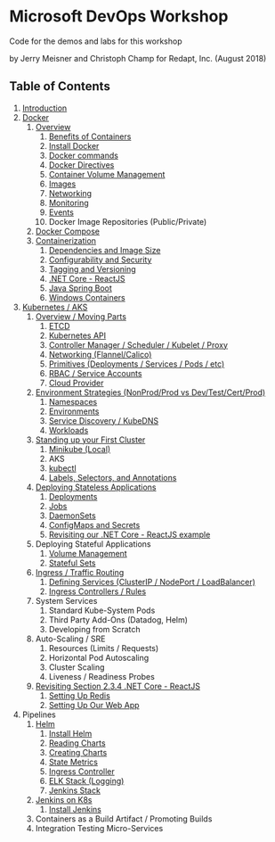 # Microsoft DevOps Workshop
Code for the demos and labs for this workshop

by Jerry Meisner and Christoph Champ for Redapt, Inc. (August 2018)

## Table of Contents

1. [Introduction](01_introduction)
2. [Docker](02_docker)
   1. [Overview](02_docker/01_overview)
      1. [Benefits of Containers](02_docker/01_overview/01_benefits_of_containers.md)
      2. [Install Docker](02_docker/01_overview/02_install_docker.md)
      3. [Docker commands](02_docker/01_overview/03_docker_commands.md)
      4. [Docker Directives](02_docker/01_overview/04_docker_directives.md)
      5. [Container Volume Management](02_docker/01_overview/05_container_volume_management.md)
      6. [Images](02_docker/01_overview/06_images.md)
      7. [Networking](02_docker/01_overview/07_networking.md)
      8. [Monitoring](02_docker/01_overview/08_monitoring.md)
      9. [Events](02_docker/01_overview/09_events.md)
      10. Docker Image Repositories (Public/Private)
   2. [Docker Compose](02_docker/02_docker_compose)
   3. [Containerization](02_docker/03_containerization)
       1. [Dependencies and Image Size](02_docker/03_containerization/01_dependencies_and_image_size.md)
       2. [Configurability and Security](02_docker/03_containerization/02_configurability_and_security.md)
       3. [Tagging and Versioning](02_docker/03_containerization/03_tagging_versioning.md)
       4. [.NET Core - ReactJS](02_docker/03_containerization/04_netcore_react.md)
       5. [Java Spring Boot](02_docker/03_containerization/05_java_spring.md)
       6. [Windows Containers](02_docker/03_containerization/06_windows.md)
3. [Kubernetes / AKS](03_kubernetes_aks)
   1. [Overview / Moving Parts](03_kubernetes_aks/01_overview)
      1. [ETCD](03_kubernetes_aks/01_overview/01_etcd.md)
      2. [Kubernetes API](03_kubernetes_aks/01_overview/02_kubernetes_api.md)
      3. [Controller Manager / Scheduler / Kubelet / Proxy](03_kubernetes_aks/01_overview/03_controller_manager-scheduler-kubelet-proxy.md)
      4. [Networking (Flannel/Calico)](03_kubernetes_aks/01_overview/04_networking.md)
      5. [Primitives (Deployments / Services / Pods / etc)](03_kubernetes_aks/01_overview/05_k8s_primitives.md)
      6. [RBAC / Service Accounts](03_kubernetes_aks/01_overview/06_rbac.md)
      7. [Cloud Provider](03_kubernetes_aks/01_overview/07_cloud_provider.md)
   2. [Environment Strategies (NonProd/Prod vs Dev/Test/Cert/Prod)](03_kubernetes_aks/02_environment_strategies)
      1. [Namespaces](03_kubernetes_aks/02_environment_strategies/01_namespaces.md)
      2. [Environments](03_kubernetes_aks/02_environment_strategies/02_environments.md)
      3. [Service Discovery / KubeDNS](03_kubernetes_aks/02_environment_strategies/03_service_discovery.md)
      4. [Workloads](03_kubernetes_aks/02_environment_strategies/04_workloads.md)
   3. [Standing up your First Cluster](03_kubernetes_aks/03_standing_up_your_first_cluster)
      1. [Minikube (Local)](03_kubernetes_aks/03_standing_up_your_first_cluster/01_minikube.md)
      2. AKS
      3. [kubectl](03_kubernetes_aks/03_standing_up_your_first_cluster/03_kubectl.md)
      4. [Labels, Selectors, and Annotations](03_kubernetes_aks/03_standing_up_your_first_cluster/04_labels_selectors_annotations.md)
   4. [Deploying Stateless Applications](03_kubernetes_aks/04_deploying_stateless_apps)
      1. [Deployments](03_kubernetes_aks/04_deploying_stateless_apps/01_deployments.md)
      2. [Jobs](03_kubernetes_aks/04_deploying_stateless_apps/02_jobs.md)
      3. [DaemonSets](03_kubernetes_aks/04_deploying_stateless_apps/03_daemon_sets.md)
      4. [ConfigMaps and Secrets](03_kubernetes_aks/04_deploying_stateless_apps/04_configmaps_and_secrets.md)
      5. [Revisiting our .NET Core - ReactJS example](03_kubernetes_aks/04_deploying_stateless_apps/05_revisiting_netcore_react.md)
   5. Deploying Stateful Applications
      1. [Volume Management](03_kubernetes_aks/05_deploying_stateful_apps/01_volume_management.md)
      2. [Stateful Sets](03_kubernetes_aks/05_deploying_stateful_apps/02_stateful_sets.md)
   7. [Ingress / Traffic Routing](03_kubernetes_aks/07_ingress_traffic_management)
      1. [Defining Services (ClusterIP / NodePort / LoadBalancer)](03_kubernetes_aks/07_ingress_traffic_management/01_defining_services.md)
      2. [Ingress Controllers / Rules](03_kubernetes_aks/07_ingress_traffic_management/02_ingress_controllers_rules.md)
   6. System Services
      1. Standard Kube-System Pods
      2. Third Party Add-Ons (Datadog, Helm)
      3. Developing from Scratch
   8. Auto-Scaling / SRE
      1. Resources (Limits / Requests)
      2. Horizontal Pod Autoscaling
      3. Cluster Scaling
      4. Liveness / Readiness Probes
   9. [Revisiting Section 2.3.4 .NET Core - ReactJS](03_kubernetes_aks/09_revisiting_netcore_react)
      1. [Setting Up Redis](03_kubernetes_aks/09_revisiting_netcore_react/01_setting_up_redis.md)
      2. [Setting Up Our Web App](03_kubernetes_aks/09_revisiting_netcore_react/02_setting_up_our_web_app.md)
4. Pipelines
   1. [Helm](04_pipelines/01_helm)
      1. [Install Helm](04_pipelines/01_helm/01_install_helm.md)
      2. [Reading Charts](01_helm/02_reading_charts.md)
      3. [Creating Charts](01_helm/03_creating_charts.md)
      4. [State Metrics](https://github.com/helm/charts/tree/master/stable/kube-state-metrics)
      5. [Ingress Controller](https://github.com/helm/charts/tree/master/stable/nginx-ingress)
      6. [ELK Stack (Logging)](https://github.com/helm/charts/tree/master/stable/fluentd-elasticsearch)
      7. [Jenkins Stack](https://github.com/helm/charts/tree/master/stable/jenkins)
   2. [Jenkins on K8s](04_pipelines/02_jenkins)
      1. [Install Jenkins](04_pipelines/02_jenkins/01_install_jenkins.md)
   3. Containers as a Build Artifact / Promoting Builds
   4. Integration Testing Micro-Services
